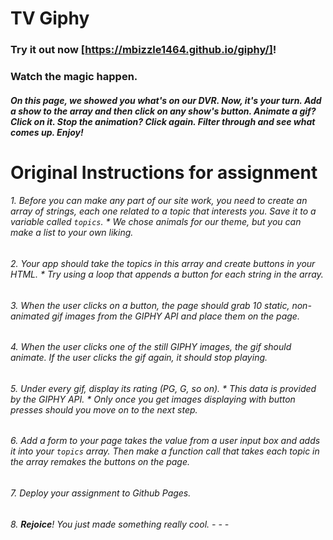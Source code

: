 # TV Giphy 

### Try it out now [https://mbizzle1464.github.io/giphy/]!

### Watch the magic happen. 

##### On this page, we showed you what's on our DVR. Now, it's your turn. Add a show to the array and then click on any show's button. Animate a gif? Click on it. Stop the animation? Click again. Filter through and see what comes up. Enjoy!   


# Original Instructions for assignment 

###### 1. Before you can make any part of our site work, you need to create an array of strings, each one related to a topic that interests you. Save it to a variable called `topics`.    * We chose animals for our theme, but you can make a list to your own liking.  

###### 2. Your app should take the topics in this array and create buttons in your HTML.    * Try using a loop that appends a button for each string in the array.  

###### 3. When the user clicks on a button, the page should grab 10 static, non-animated gif images from the GIPHY API and place them on the page.  

###### 4. When the user clicks one of the still GIPHY images, the gif should animate. If the user clicks the gif again, it should stop playing.  

###### 5. Under every gif, display its rating (PG, G, so on).    * This data is provided by the GIPHY API.    * Only once you get images displaying with button presses should you move on to the next step. 

###### 6. Add a form to your page takes the value from a user input box and adds it into your `topics` array. Then make a function call that takes each topic in the array remakes the buttons on the page.  

######  7. Deploy your assignment to Github Pages.  

###### 8. **Rejoice**! You just made something really cool.  - - -  



